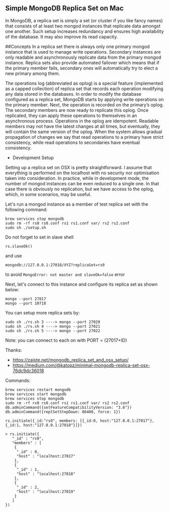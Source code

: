 Simple MongoDB Replica Set on Mac
---

In MongoDB, a replica set is simply a set (or cluster if you like fancy names) that consists of at least two mongod instances that replicate data amongst one another. Such setup increases redundancy and ensures high availability of the database. It may also improve its read capacity.

##Concepts
In a replica set there is always only one primary mongod instance that is used to manage write operations. Secondary instances are only readable and asynchronously replicate data from the primary mongod instance. Replica sets also provide automated failover which means that if the primary member fails, secondary ones will automatically try to elect a new primary among them.

The operations log (abbreviated as oplog) is a special feature (implemented as a capped collection) of replica set that records each operation modifying any data stored in the databases. In order to modify the database configured as a replica set, MongoDB starts by applying write operations on the primary member. Next, the operation is recorded on the primary’s oplog. The secondary members are now ready to replicate this oplog. Once replicated, they can apply these operations to themselves in an asynchronous process. Operations in the oplog are idempotent. Readable members may not have the latest changes at all times, but eventually, they will contain the same version of the oplog. When the system allows gradual propagation of changes we say that read operations to a primary have strict consistency, while read operations to secondaries have eventual consistency.

- Development Setup

Setting up a replica set on OSX is pretty straightforward. I assume that everything is performed on the localhost with no security nor optimisation taken into consideration. In practice, while in development mode, the number of mongod instances can be even reduced to a single one. In that case there is obviously no replication, but we have access to the oplog, which, in some scenarios, may be useful.

Let's run a mongod instance as a member of test replica set with the following command:

    
    brew services stop mongodb
    sudo rm -rf rs0 rs0.conf rs1 rs1.conf var/ rs2 rs2.conf
    sudo sh ./setup.sh
    
    
Do not forget to set in slave shell

    rs.slaveOk()
    
and use 
    
    mongodb://127.0.0.1:27018/XYZ?replicaSet=rs0

to avoid `MongoError: not master and slaveOk=false` error
    
Next, let's connect to this instance and configure its replica set as shown below:

    mongo --port 27017
    mongo --port 10718

You can setup more replica sets by:
    
    sudo sh ./rs.sh 3 ----> mongo --port 27020
    sudo sh ./rs.sh 4 ----> mongo --port 27021
    sudo sh ./rs.sh 5 ----> mongo --port 27022
    
Note: you can connect to each on with PORT = (27017+ID)    

Thanks:

- https://zaiste.net/mongodb_replica_set_and_osx_setup/
- https://medium.com/@katopz/minimal-mongodb-replica-set-osx-76dc9dc36018


Commands:

    brew services restart mongodb
    brew services start mongodb
    brew services stop mongodb
    sudo rm -rf rs0 rs0.conf rs1 rs1.conf var/ rs2 rs2.conf
    db.adminCommand({setFeatureCompatibilityVersion: "3.6"})
    db.adminCommand({replSetStepDown: 86400, force: 1})
       
    rs.initiate({_id:"rs0", members: [{_id:0, host:"127.0.0.1:27017"}, {_id:1, host:"127.0.0.1:27018"}]})
    
    > rs.initiate({
       "_id" : "rs0",
       "members" : [
        {
         "_id" : 0,
         "host" : "localhost:27017"
        },
        {
         "_id" : 1,
         "host" : "localhost:27018"
        },
        {
         "_id" : 2,
         "host" : "localhost:27019"
        }
       ]
    })
     